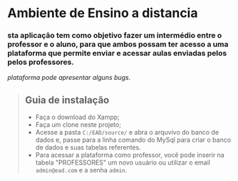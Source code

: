 # Ambiente de Ensino a distancia

### sta aplicação tem como objetivo fazer um intermédio entre o professor e o aluno, para que ambos possam ter acesso a uma plataforma que permite enviar e acessar aulas enviadas pelos pelos professores.

*plataforma pode apresentar alguns bugs.*

> ## Guia de instalação
> * Faça o download do Xampp;
> * Faça um clone neste projeto;
> * Acesse a pasta `C:/EAD/source/` e abra o arquvivo do banco de dados e, passe para a linha comando do MySql para criar o banco de dados e suas tabelas referentes.
> * Para acessar a plataforma como professor, você pode inserir na tabela "PROFESSORES" um novo usuário ou utilizar o email `admin@ead.com` e a senha `admin`. 
